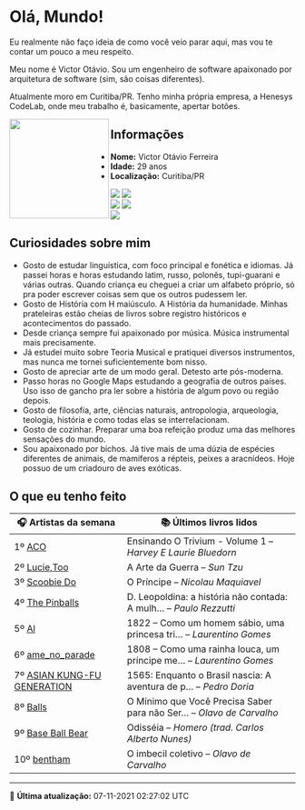 # Olá, Mundo!

Eu realmente não faço ideia de como você veio parar aqui, mas vou te contar um pouco a meu respeito.

Meu nome é Victor Otávio. Sou um engenheiro de software apaixonado por arquitetura de software (sim, são coisas diferentes).

Atualmente moro em Curitiba/PR. Tenho minha própria empresa, a Henesys CodeLab, onde meu trabalho é, basicamente, apertar botões.

<img align="left" src="https://github.com/vctrtvfrrr/vctrtvfrrr/raw/master/octocat.png" alt="" width="175" />

## Informações

- **Nome:** Victor Otávio Ferreira
- **Idade:** 29 anos
- **Localização:** Curitiba/PR

[![](https://img.shields.io/badge/LinkedIn-victorotavio-blue)](https://www.linkedin.com/in/victorotavio/) [![](https://img.shields.io/badge/Twitter-@vctrtvfrrr-blue)](https://twitter.com/vctrtvfrrr)  
[![](https://img.shields.io/badge/GitHub-vctrtvfrrr-24292e)](https://github.com/vctrtvfrrr) [![](https://img.shields.io/badge/GitLab-vctrtvfrrr-ec5d16)](https://gitlab.com/vctrtvfrrr)  
[![](https://img.shields.io/badge/Email-victor@otavioferreira.com.br-red)](mailto:victor@otavioferreira.com.br)  

## Curiosidades sobre mim

-   Gosto de estudar linguística, com foco principal e fonética e idiomas. Já passei horas e horas estudando latim, russo, polonês, tupi-guarani e várias outras. Quando criança eu cheguei a criar um alfabeto próprio, só pra poder escrever coisas sem que os outros pudessem ler.
-   Gosto de História com H maiúsculo. A História da humanidade. Minhas prateleiras estão cheias de livros sobre registro históricos e acontecimentos do passado.
-   Desde criança sempre fui apaixonado por música. Música instrumental mais precisamente.
-   Já estudei muito sobre Teoria Musical e pratiquei diversos instrumentos, mas nunca me tornei suficientemente bom nisso.
-   Gosto de apreciar arte de um modo geral. Detesto arte pós-moderna.
-   Passo horas no Google Maps estudando a geografia de outros países. Uso isso de gancho pra ler sobre a história de algum povo ou região depois.
-   Gosto de filosofia, arte, ciências naturais, antropologia, arqueologia, teologia, história e como todas elas se interrelacionam.
-   Gosto de cozinhar. Preparar uma boa refeição produz uma das melhores sensações do mundo.
-   Sou apaixonado por bichos. Já tive mais de uma dúzia de espécies diferentes de animais, de mamiferos a répteis, peixes a aracnídeos. Hoje possuo de um criadouro de aves exóticas.


## O que eu tenho feito

|                               🎧 Artistas da semana                               |                      📚 Últimos livros lidos                      |
|-----------------------------------------------------------------------------------|-------------------------------------------------------------------|
| 1º [ACO](https://www.last.fm/music/ACO)                                           | Ensinando O Trivium - Volume 1	–	_Harvey E Laurie Bluedorn_         |
| 2º [Lucie,Too](https://www.last.fm/music/Lucie,Too)                               | A Arte da Guerra	–	_Sun Tzu_                                        |
| 3º [Scoobie Do](https://www.last.fm/music/Scoobie+Do)                             | O Príncipe	–	_Nicolau Maquiavel_                                    |
| 4º [The Pinballs](https://www.last.fm/music/The+Pinballs)                         | D. Leopoldina: a história não contada: A mulh…	–	_Paulo Rezzutti_   |
| 5º [Al](https://www.last.fm/music/Al)                                             | 1822 – Como um homem sábio, uma princesa tri…	–	_Laurentino Gomes_  |
| 6º [ame_no_parade](https://www.last.fm/music/ame_no_parade)                       | 1808 – Como uma rainha louca, um príncipe me…	–	_Laurentino Gomes_  |
| 7º [ASIAN KUNG-FU GENERATION](https://www.last.fm/music/ASIAN+KUNG-FU+GENERATION) | 1565: Enquanto o Brasil nascia: A aventura de p…	–	_Pedro Doria_    |
| 8º [Balls](https://www.last.fm/music/Balls)                                       | O Mínimo que Você Precisa Saber para não Ser…	–	_Olavo de Carvalho_ |
| 9º [Base Ball Bear](https://www.last.fm/music/Base+Ball+Bear)                     | Odisséia	–	_Homero (trad. Carlos Alberto Nunes)_                    |
| 10º [bentham](https://www.last.fm/music/bentham)                                  | O imbecil coletivo	–	_Olavo de Carvalho_                            |


---

🚀 **Última atualização:** 07-11-2021 02:27:02 UTC